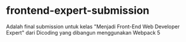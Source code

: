 # frontend-expert-submission
Adalah final submission untuk kelas "Menjadi Front-End Web Developer Expert" dari Dicoding yang dibangun menggunakan Webpack 5
